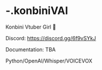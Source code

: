 # -.konbiniVAI
Konbini Vtuber Girl 📢


Discord: https://discord.gg/6f9vSYkJ


Documentation: TBA

Python/OpenAI/Whisper/VOICEVOX
